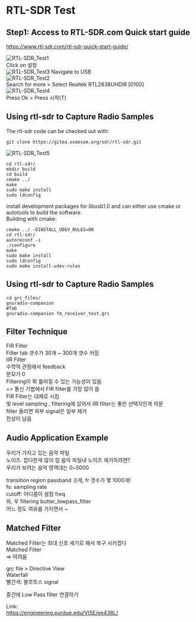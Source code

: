 # RTL-SDR Test
## Step1: Access to RTL-SDR.com Quick start guide 
https://www.rtl-sdr.com/rtl-sdr-quick-start-guide/ <br/>

![RTL-SDR_Test1](https://github.com/growingpenguin/growingpenguin.github.io/assets/110277903/d15ec6c7-6d61-44c7-85a3-4f982938c36d) <br/>
Click on 설정 <br/>
![RTL-SDR_Test3](https://github.com/growingpenguin/growingpenguin.github.io/assets/110277903/801f4c43-e073-49b6-ba7c-59688301264d)
Navigate to USB <br/>
![RTL-SDR_Test2](https://github.com/growingpenguin/growingpenguin.github.io/assets/110277903/21d9b698-4a1c-44da-9f9b-efe4ae66fdc7) <br/>
Search for more > Select Realtek RTL2838UHDIR [0100] <br/>
![RTL-SDR_Test4](https://github.com/growingpenguin/growingpenguin.github.io/assets/110277903/5e06fa5b-3264-4bf3-84b4-ff4eda2c2f20) <br/>
Press Ok > Press 시작(T) <br/>


## Using rtl-sdr to Capture Radio Samples
The rtl-sdr code can be checked out with: <br/>
```
git clone https://gitea.osmocom.org/sdr/rtl-sdr.git
```
![RTL-SDR_Test5](https://github.com/growingpenguin/growingpenguin.github.io/assets/110277903/f0ff60d9-80ed-4c20-8250-f5a823274f75) <br/>
```
cd rtl-sdr/
mkdir build
cd build
cmake ../
make
sudo make install
sudo ldconfig
```
install development packages for libusb1.0 and can either use cmake or autotools to build the software. <br/>
Building with cmake: <br/>
```
cmake ../ -DINSTALL_UDEV_RULES=ON
cd rtl-sdr/
autoreconf -i
./configure
make
sudo make install
sudo ldconfig
sudo make install-udev-rules
```

## Using rtl-sdr to Capture Radio Samples
```
cd grc_files/
gnuradio-companion 
#Tab
gnuradio-companion fm_receiver_test.grc
```

## Filter Technique 
FIR Filter <br/>
Filter tab 갯수가 30개 ~ 300개 갯수 커짐 <br/>
IIR Filter <br/>
수학적 관점에서 feedback <br/>
분모가 0 <br/>
Filtering이 확 틀어질 수 있는 가능성이 있음 <br/>
=> 통신 기법에서 FIR filter를 가장 많이 씀 <br/>
FIR Filter는 대체로 시킴 <br/>
빛 level sampling , filtering에 있어서 IIR filter는 좋은 선택지인게 의문 <br/>
filter 돌리면 외부 signal은 일부 제거 <br/>
잔상이 남음 <br/>

## Audio Application Example
우리가 가지고 있는 음악 파일 <br/>
노이즈. 잡다한게 많이 낌
음악 파일내 노이즈 제거하려면? <br/>
우리가 보려는 음악 영역대는 0~5000 <br/>

transition region passband 크게, fr 갯수가 몇 1000개! <br/>
fs: sampling rate <br/>
cutoff: 어디쯤이 설정 freq <br/>
좌, 우 filtering
butter_lowpass_filter <br/>
어느 정도 여유를 가지면서 ~ <br/>

## Matched Filter
Matched Filter는 최대 신호 세기로 해서 복구 시키겠다 <br/>
Matched Filter <br/>
=> 어려움 <br/>

grc file > Directive View <br/>
Waterfall <br/>
빨간색: 블루투스 signal <br/>

중간에 Low Pass filter 연결하기 <br/>

Link: <br/>
https://engineering.purdue.edu/VISE/ee438L/ <br/>







